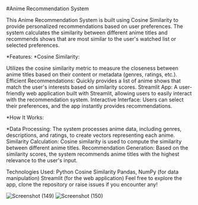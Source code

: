 #Anime Recommendation System


This Anime Recommendation System is built using Cosine Similarity to provide personalized recommendations based on user preferences. The system calculates the similarity between different anime titles and recommends shows that are most similar to the user's watched list or selected preferences.

*Features:
*Cosine Similarity: 

Utilizes the cosine similarity metric to measure the closeness between anime titles based on their content or metadata (genres, ratings, etc.).
Efficient Recommendations: Quickly provides a list of anime shows that match the user's interests based on similarity scores.
Streamlit App: A user-friendly web application built with Streamlit, allowing users to easily interact with the recommendation system.
Interactive Interface: Users can select their preferences, and the app instantly provides recommendations.


*How It Works:


*Data Processing: The system processes anime data, including genres, descriptions, and ratings, to create vectors representing each anime.
Similarity Calculation: Cosine similarity is used to compute the similarity between different anime titles.
Recommendation Generation: Based on the similarity scores, the system recommends anime titles with the highest relevance to the user's input.


Technologies Used:
Python
Cosine Similarity
Pandas, NumPy (for data manipulation)
Streamlit (for the web application)
Feel free to explore the app, clone the repository  or raise issues if you encounter any!

![Screenshot (149)](https://github.com/user-attachments/assets/809de3e3-8415-4743-8501-ba10557394c6)
![Screenshot (150)](https://github.com/user-attachments/assets/d1f9b96c-4280-48c8-b81b-4dbdd4a5b4a7)

